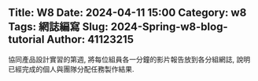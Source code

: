 Title: W8
Date: 2024-04-11 15:00
Category: w8
Tags: 網誌編寫
Slug: 2024-Spring-w8-blog-tutorial
Author: 41123215
---

協同產品設計實習的第週, 將每位組員各一分鐘的影片報告放到各分組網誌, 說明已經完成的個人與團隊分配任務製作結果.

<!-- PELICAN_END_SUMMARY -->